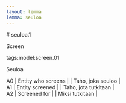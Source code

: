 ```yaml
---
layout: lemma
lemma: seuloa
---
```


<div class="sense">
# <span class="sensename">seuloa.1</span>

<span class="description">Screen</span>

tags:model:screen.01

<span class="description">Seuloa</span>

A0 | Entity who screens |   | Taho, joka seuloo |  
A1 | Entity screened |   | Taho, jota tutkitaan |  
A2 | Screened for |   | Miksi tutkitaan |  

</div>

